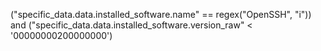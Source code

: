 ("specific_data.data.installed_software.name" == regex("OpenSSH", "i")) and ("specific_data.data.installed_software.version_raw" < '00000000200000000')
